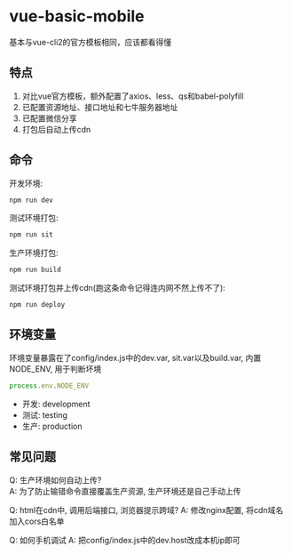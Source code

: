 # vue-basic-mobile

基本与vue-cli2的官方模板相同，应该都看得懂

## 特点

1. 对比vue官方模板，额外配置了axios、less、qs和babel-polyfill
2. 已配置资源地址、接口地址和七牛服务器地址
3. 已配置微信分享
4. 打包后自动上传cdn

## 命令

开发环境:  

```bash
npm run dev
```

测试环境打包:  

```bash
npm run sit
```

生产环境打包:  

```bash
npm run build
```

测试环境打包并上传cdn(跑这条命令记得连内网不然上传不了):  

```bash
npm run deploy
```

## 环境变量

环境变量暴露在了config/index.js中的dev.var, sit.var以及build.var, 内置NODE_ENV, 用于判断坏境  

```javascript
process.env.NODE_ENV
```

+ 开发: development
+ 测试: testing
+ 生产: production

## 常见问题

Q: 生产环境如何自动上传?  
A: 为了防止输错命令直接覆盖生产资源, 生产环境还是自己手动上传  
  
Q: html在cdn中, 调用后端接口, 浏览器提示跨域?
A: 修改nginx配置, 将cdn域名加入cors白名单

Q: 如何手机调试
A: 把config/index.js中的dev.host改成本机ip即可